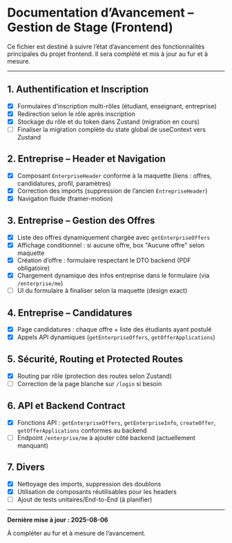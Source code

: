 # Documentation d’Avancement – Gestion de Stage (Frontend)

Ce fichier est destiné à suivre l’état d’avancement des fonctionnalités principales du projet frontend. Il sera complété et mis à jour au fur et à mesure.

---

## 1. Authentification et Inscription
- [x] Formulaires d’inscription multi-rôles (étudiant, enseignant, entreprise)
- [x] Redirection selon le rôle après inscription
- [x] Stockage du rôle et du token dans Zustand (migration en cours)
- [ ] Finaliser la migration complète du state global de useContext vers Zustand

## 2. Entreprise – Header et Navigation
- [x] Composant `EnterpriseHeader` conforme à la maquette (liens : offres, candidatures, profil, paramètres)
- [x] Correction des imports (suppression de l’ancien `EntrepriseHeader`)
- [x] Navigation fluide (framer-motion)

## 3. Entreprise – Gestion des Offres
- [x] Liste des offres dynamiquement chargée avec `getEnterpriseOffers`
- [x] Affichage conditionnel : si aucune offre, box "Aucune offre" selon maquette
- [x] Création d’offre : formulaire respectant le DTO backend (PDF obligatoire)
- [x] Chargement dynamique des infos entreprise dans le formulaire (via `/enterprise/me`)
- [ ] UI du formulaire à finaliser selon la maquette (design exact)

## 4. Entreprise – Candidatures
- [x] Page candidatures : chaque offre + liste des étudiants ayant postulé
- [x] Appels API dynamiques (`getEnterpriseOffers`, `getOfferApplications`)

## 5. Sécurité, Routing et Protected Routes
- [x] Routing par rôle (protection des routes selon Zustand)
- [ ] Correction de la page blanche sur `/login` si besoin

## 6. API et Backend Contract
- [x] Fonctions API : `getEnterpriseOffers`, `getEnterpriseInfo`, `createOffer`, `getOfferApplications` conformes au backend
- [ ] Endpoint `/enterprise/me` à ajouter côté backend (actuellement manquant)

## 7. Divers
- [x] Nettoyage des imports, suppression des doublons
- [x] Utilisation de composants réutilisables pour les headers
- [ ] Ajout de tests unitaires/End-to-End (à planifier)

---

**Dernière mise à jour : 2025-08-06**

À compléter au fur et à mesure de l’avancement.
